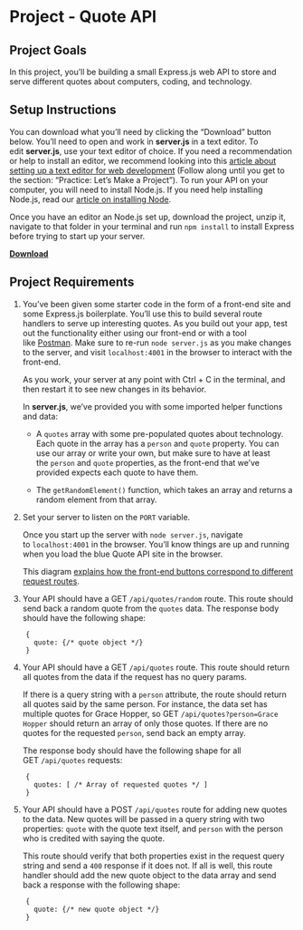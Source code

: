 # Project - Quote API

## **Project Goals**

In this project, you’ll be building a small Express.js web API to store and serve different quotes about computers, coding, and technology.

## **Setup Instructions**

You can download what you’ll need by clicking the “Download” button below. You’ll need to open and work in **server.js** in a text editor. To edit **server.js**, use your text editor of choice. If you need a recommendation or help to install an editor, we recommend looking into this [article about setting up a text editor for web development](https://www.codecademy.com/articles/visual-studio-code) (Follow along until you get to the section: “Practice: Let’s Make a Project”). To run your API on your computer, you will need to install Node.js. If you need help installing Node.js, read our [article on installing Node](https://www.codecademy.com/articles/setting-up-node-locally).

Once you have an editor an Node.js set up, download the project, unzip it, navigate to that folder in your terminal and run `npm install` to install Express before trying to start up your server.

**[Download](https://content.codecademy.com/PRO/independent-practice-projects/quote-api/quote-api-starting.zip)**

## **Project Requirements**

1. You’ve been given some starter code in the form of a front-end site and some Express.js boilerplate. You’ll use this to build several route handlers to serve up interesting quotes. As you build out your app, test out the functionality either using our front-end or with a tool like [Postman](https://www.codecademy.com/articles/setting-up-postman). Make sure to re-run `node server.js` as you make changes to the server, and visit `localhost:4001` in the browser to interact with the front-end.
    
    As you work, your server at any point with Ctrl + C in the terminal, and then restart it to see new changes in its behavior.
    
    In **server.js**, we’ve provided you with some imported helper functions and data:
    
    - A `quotes` array with some pre-populated quotes about technology. Each quote in the array has a `person` and `quote` property. You can use our array or write your own, but make sure to have at least the `person` and `quote` properties, as the front-end that we’ve provided expects each quote to have them.
    
    - The `getRandomElement()` function, which takes an array and returns a random element from that array.
    
 2. Set your server to listen on the `PORT` variable.
    
    Once you start up the server with `node server.js`, navigate to `localhost:4001` in the browser. You’ll know things are up and running when you load the blue Quote API site in the browser.
    
    This diagram [explains how the front-end buttons correspond to different request routes](https://content.codecademy.com/PRO/independent-practice-projects/quote-api/quote-frontend-diagram.png).
    
3. Your API should have a GET `/api/quotes/random` route. This route should send back a random quote from the `quotes` data. The response body should have the following shape:
```
    {
      quote: {/* quote object */}
    }
```

4. Your API should have a GET `/api/quotes` route. This route should return all quotes from the data if the request has no query params.
    
    If there is a query string with a `person` attribute, the route should return all quotes said by the same person. For instance, the data set has multiple quotes for Grace Hopper, so GET `/api/quotes?person=Grace Hopper` should return an array of only those quotes. If there are no quotes for the requested `person`, send back an empty array.
    
    The response body should have the following shape for all GET `/api/quotes` requests:
```    
    {
      quotes: [ /* Array of requested quotes */ ]
    }
```

5. Your API should have a POST `/api/quotes` route for adding new quotes to the data. New quotes will be passed in a query string with two properties: `quote` with the quote text itself, and `person` with the person who is credited with saying the quote.
    
    This route should verify that both properties exist in the request query string and send a `400` response if it does not. If all is well, this route handler should add the new quote object to the data array and send back a response with the following shape:
```    
    {
      quote: {/* new quote object */}
    }    
```    
    
